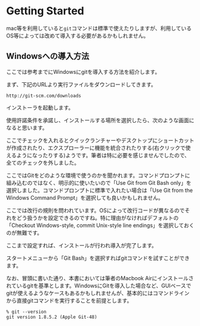 # Getting Started
mac等を利用していると`git`コマンドは標準で使えたりしますが、利用しているOS等によっては改めて導入する必要があるかもしれません。

## Windowsへの導入方法

ここでは参考までにWindowsにgitを導入する方法を紹介します。

まず、下記のURLより実行ファイルをダウンロードしてきます。

```
http://git-scm.com/downloads
```

インストーラを起動します。

使用許諾条件を承諾し、インストールする場所を選択したら、次のような画面になると思います。


ここでチェックを入れるとクイックランチャーやデスクトップにショートカットが作成されたり、エクスプローラーに機能を統合されたりする(右クリックで使えるようになったりする)ようです。筆者は特に必要を感じませんでしたので、全てのチェックを外しました。

ここではGitをどのような環境で使うのかを聞かれます。コマンドプロンプトに組み込むのではなく、明示的に使いたいので「Use Git from Git Bash only」を選択しました。コマンドプロンプトに標準で入れたい場合は「Use Git from the Windows Command Prompt」を選択しても良いかもしれません。

ここでは改行の規則を問われています。OSによって改行コードが異なるのでそれをどう扱うかを設定できるのですね。特に理由がなければデフォルトの「Checkout Windows-style, commit Unix-style line endings」を選択しておくのが無難です。

ここまで設定すれば、インストールが行われ導入が完了します。

スタートメニューから「Git Bash」を選択すればgitコマンドを試すことができます。

なお、冒頭に書いた通り、本書においては筆者のMacbook Airにインストールされているgitを基準とします。WindowsにGitを導入した場合など、GUIベースでgitが使えるようなケースもあるかもしれませんが、基本的にはコマンドラインから直接gitコマンドを実行することを前提とします。

```
% git --version
git version 1.8.5.2 (Apple Git-48)
```
